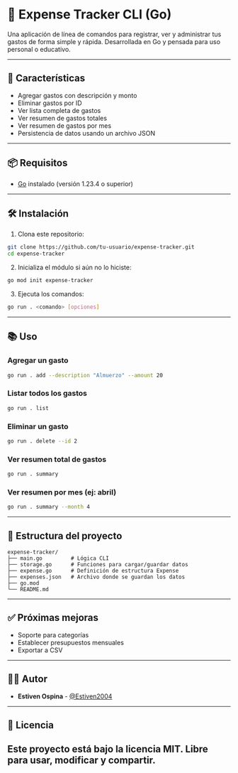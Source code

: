 # 🧾 Expense Tracker CLI (Go)

Una aplicación de línea de comandos para registrar, ver y administrar tus gastos de forma simple y rápida. Desarrollada en Go y pensada para uso personal o educativo.

---

## 🚀 Características

- Agregar gastos con descripción y monto
- Eliminar gastos por ID
- Ver lista completa de gastos
- Ver resumen de gastos totales
- Ver resumen de gastos por mes
- Persistencia de datos usando un archivo JSON

---

## 📦 Requisitos

- [Go](https://golang.org/doc/install) instalado (versión 1.23.4 o superior)

---

## 🛠️ Instalación

1. Clona este repositorio:

```bash
git clone https://github.com/tu-usuario/expense-tracker.git
cd expense-tracker
```

2. Inicializa el módulo si aún no lo hiciste:

```bash
go mod init expense-tracker
```

3. Ejecuta los comandos:

```bash
go run . <comando> [opciones]
```

---

## 📚 Uso

### Agregar un gasto

```bash
go run . add --description "Almuerzo" --amount 20
```

### Listar todos los gastos

```bash
go run . list
```

### Eliminar un gasto

```bash
go run . delete --id 2
```

### Ver resumen total de gastos

```bash
go run . summary
```

### Ver resumen por mes (ej: abril)

```bash
go run . summary --month 4
```

---

## 📁 Estructura del proyecto

```
expense-tracker/
├── main.go         # Lógica CLI
├── storage.go      # Funciones para cargar/guardar datos
├── expense.go      # Definición de estructura Expense
├── expenses.json   # Archivo donde se guardan los datos
├── go.mod
└── README.md
```

---

## ✅ Próximas mejoras

- Soporte para categorías
- Establecer presupuestos mensuales
- Exportar a CSV

---

## 🧑‍💻 Autor

- **Estiven Ospina** - [@Estiven2004](https://github.com/Estiven2004)

---

## 📄 Licencia

Este proyecto está bajo la licencia MIT. Libre para usar, modificar y compartir.
---